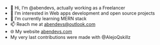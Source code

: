 - 👋 Hi, I’m @abendevs, actually working as a Freelancer
- 👀 I’m interested in Web apps development and open source projects
- 🌱 I’m currently learning MERN stack
- 📫 Reach me at abendevs@outlook.com
- &#127760; My website <a href="https://abendevs.com">abendevs.com</a>
- My very last contributions were made with @AlejoQskillz

<!---
abendevs/abendevs is a ✨ special ✨ repository because its `README.md` (this file) appears on your GitHub profile.
You can click the Preview link to take a look at your changes.
--->
